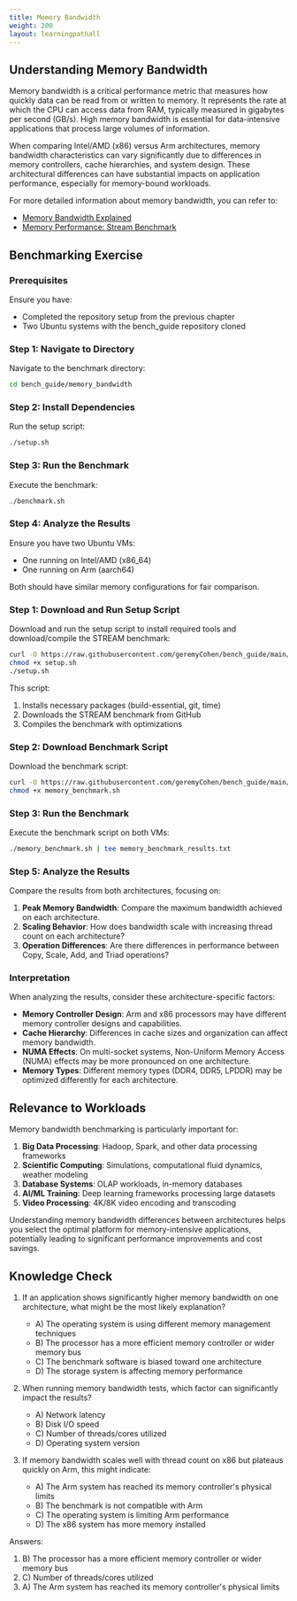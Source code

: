 ```yaml
---
title: Memory Bandwidth
weight: 200
layout: learningpathall
---
```


## Understanding Memory Bandwidth

Memory bandwidth is a critical performance metric that measures how quickly data can be read from or written to memory. It represents the rate at which the CPU can access data from RAM, typically measured in gigabytes per second (GB/s). High memory bandwidth is essential for data-intensive applications that process large volumes of information.

When comparing Intel/AMD (x86) versus Arm architectures, memory bandwidth characteristics can vary significantly due to differences in memory controllers, cache hierarchies, and system design. These architectural differences can have substantial impacts on application performance, especially for memory-bound workloads.

For more detailed information about memory bandwidth, you can refer to:
- [Memory Bandwidth Explained](https://www.crucial.com/articles/about-memory/what-is-memory-bandwidth)
- [Memory Performance: Stream Benchmark](https://www.cs.virginia.edu/stream/)

## Benchmarking Exercise

### Prerequisites

Ensure you have:
- Completed the repository setup from the previous chapter
- Two Ubuntu systems with the bench_guide repository cloned

### Step 1: Navigate to Directory

Navigate to the benchmark directory:

```bash
cd bench_guide/memory_bandwidth
```

### Step 2: Install Dependencies

Run the setup script:

```bash
./setup.sh
```

### Step 3: Run the Benchmark

Execute the benchmark:

```bash
./benchmark.sh
```

### Step 4: Analyze the Results

Ensure you have two Ubuntu VMs:
- One running on Intel/AMD (x86_64)
- One running on Arm (aarch64)

Both should have similar memory configurations for fair comparison.

### Step 1: Download and Run Setup Script

Download and run the setup script to install required tools and download/compile the STREAM benchmark:

```bash
curl -O https://raw.githubusercontent.com/geremyCohen/bench_guide/main/memory_bandwidth/setup.sh
chmod +x setup.sh
./setup.sh
```

This script:
1. Installs necessary packages (build-essential, git, time)
2. Downloads the STREAM benchmark from GitHub
3. Compiles the benchmark with optimizations

### Step 2: Download Benchmark Script

Download the benchmark script:

```bash
curl -O https://raw.githubusercontent.com/geremyCohen/bench_guide/main/memory_bandwidth/memory_benchmark.sh
chmod +x memory_benchmark.sh
```

### Step 3: Run the Benchmark

Execute the benchmark script on both VMs:

```bash
./memory_benchmark.sh | tee memory_benchmark_results.txt
```

### Step 5: Analyze the Results

Compare the results from both architectures, focusing on:

1. **Peak Memory Bandwidth**: Compare the maximum bandwidth achieved on each architecture.
2. **Scaling Behavior**: How does bandwidth scale with increasing thread count on each architecture?
3. **Operation Differences**: Are there differences in performance between Copy, Scale, Add, and Triad operations?

### Interpretation

When analyzing the results, consider these architecture-specific factors:

- **Memory Controller Design**: Arm and x86 processors may have different memory controller designs and capabilities.
- **Cache Hierarchy**: Differences in cache sizes and organization can affect memory bandwidth.
- **NUMA Effects**: On multi-socket systems, Non-Uniform Memory Access (NUMA) effects may be more pronounced on one architecture.
- **Memory Types**: Different memory types (DDR4, DDR5, LPDDR) may be optimized differently for each architecture.

## Relevance to Workloads

Memory bandwidth benchmarking is particularly important for:

1. **Big Data Processing**: Hadoop, Spark, and other data processing frameworks
2. **Scientific Computing**: Simulations, computational fluid dynamics, weather modeling
3. **Database Systems**: OLAP workloads, in-memory databases
4. **AI/ML Training**: Deep learning frameworks processing large datasets
5. **Video Processing**: 4K/8K video encoding and transcoding

Understanding memory bandwidth differences between architectures helps you select the optimal platform for memory-intensive applications, potentially leading to significant performance improvements and cost savings.

## Knowledge Check

1. If an application shows significantly higher memory bandwidth on one architecture, what might be the most likely explanation?
   - A) The operating system is using different memory management techniques
   - B) The processor has a more efficient memory controller or wider memory bus
   - C) The benchmark software is biased toward one architecture
   - D) The storage system is affecting memory performance

2. When running memory bandwidth tests, which factor can significantly impact the results?
   - A) Network latency
   - B) Disk I/O speed
   - C) Number of threads/cores utilized
   - D) Operating system version

3. If memory bandwidth scales well with thread count on x86 but plateaus quickly on Arm, this might indicate:
   - A) The Arm system has reached its memory controller's physical limits
   - B) The benchmark is not compatible with Arm
   - C) The operating system is limiting Arm performance
   - D) The x86 system has more memory installed

Answers:
1. B) The processor has a more efficient memory controller or wider memory bus
2. C) Number of threads/cores utilized
3. A) The Arm system has reached its memory controller's physical limits